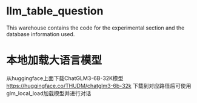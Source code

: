 # llm_table_question
This warehouse contains the code for the experimental section and the database information used.
# 本地加载大语言模型
从huggingface上面下载ChatGLM3-6B-32K模型  https://huggingface.co/THUDM/chatglm3-6b-32k
下载到对应路径后可使用glm_local_load加载模型并进行对话
